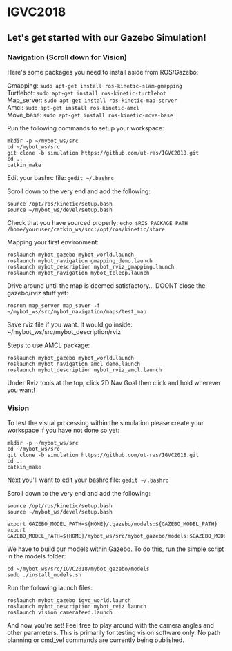 # IGVC2018
## Let's get started with our Gazebo Simulation!

### Navigation (Scroll down for Vision)

Here's some packages you need to install aside from ROS/Gazebo:

Gmapping: ```sudo apt-get install ros-kinetic-slam-gmapping```\
Turtlebot: ```sudo apt-get install ros-kinetic-turtlebot```\
Map_server: ```sudo apt-get install ros-kinetic-map-server```\
Amcl: ```sudo apt-get install ros-kinetic-amcl```\
Move_base: ```sudo apt-get install ros-kinetic-move-base```

Run the following commands to setup your workspace:

```
mkdir -p ~/mybot_ws/src
cd ~/mybot_ws/src
git clone -b simulation https://github.com/ut-ras/IGVC2018.git
cd ..
catkin_make
```

Edit your bashrc file: ```gedit ~/.bashrc```

Scroll down to the very end and add the following:
```
source /opt/ros/kinetic/setup.bash
source ~/mybot_ws/devel/setup.bash
```

Check that you have sourced properly:
```echo $ROS_PACKAGE_PATH /home/youruser/catkin_ws/src:/opt/ros/kinetic/share```

Mapping your first environment:

```
roslaunch mybot_gazebo mybot_world.launch
roslaunch mybot_navigation gmapping_demo.launch
roslaunch mybot_description mybot_rviz_gmapping.launch
roslaunch mybot_navigation mybot_teleop.launch
```

Drive around until the map is deemed satisfactory…
DOONT close the gazebo/rviz stuff yet:

```
rosrun map_server map_saver -f ~/mybot_ws/src/mybot_navigation/maps/test_map
```

Save rviz file if you want.
It would go inside: ~/mybot_ws/src/mybot_description/rviz

Steps to use AMCL package:

```
roslaunch mybot_gazebo mybot_world.launch
roslaunch mybot_navigation amcl_demo.launch
roslaunch mybot_description mybot_rviz_amcl.launch
```

Under Rviz tools at the top, click 2D Nav Goal then click and hold wherever you want!

### Vision

To test the visual processing within the simulation please create your workspace if you have not done so yet:

```
mkdir -p ~/mybot_ws/src
cd ~/mybot_ws/src
git clone -b simulation https://github.com/ut-ras/IGVC2018.git
cd ..
catkin_make
```

Next you'll want to edit your bashrc file: ```gedit ~/.bashrc```

Scroll down to the very end and add the following:
```
source /opt/ros/kinetic/setup.bash
source ~/mybot_ws/devel/setup.bash

export GAZEBO_MODEL_PATH=${HOME}/.gazebo/models:${GAZEBO_MODEL_PATH}
export GAZEBO_MODEL_PATH=${HOME}/mybot_ws/src/mybot_gazebo/models:$GAZEBO_MODEL_PATH
```

We have to build our models within Gazebo. To do this, run the simple script in the models folder:
```
cd ~/mybot_ws/src/IGVC2018/mybot_gazebo/models
sudo ./install_models.sh
```

Run the following launch files:

```
roslaunch mybot_gazebo igvc_world.launch
roslaunch mybot_description mybot_rviz.launch
roslaunch vision camerafeed.launch
```

And now you're set! Feel free to play around with the camera angles and other parameters. This is primarily for testing vision software only. No path planning or cmd_vel commands are currently being published.
